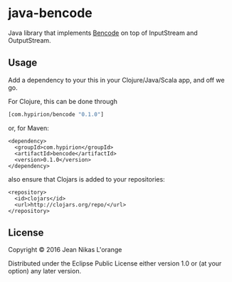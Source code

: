 # java-bencode

Java library that implements [Bencode](https://en.wikipedia.org/wiki/Bencode)
on top of InputStream and OutputStream.

## Usage

Add a dependency to your this in your Clojure/Java/Scala app, and off we go.

For Clojure, this can be done through

```clj
[com.hypirion/bencode "0.1.0"]
```

or, for Maven:

```
<dependency>
  <groupId>com.hypirion</groupId>
  <artifactId>bencode</artifactId>
  <version>0.1.0</version>
</dependency>
```

also ensure that Clojars is added to your repositories:

```
<repository>
  <id>clojars</id>
  <url>http://clojars.org/repo/</url>
</repository>
```


## License

Copyright © 2016 Jean Nikas L'orange

Distributed under the Eclipse Public License either version 1.0 or (at
your option) any later version.
